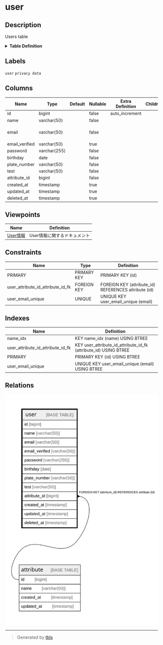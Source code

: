 # user

## Description

Users table

<details>
<summary><strong>Table Definition</strong></summary>

```sql
CREATE TABLE `user` (
  `id` bigint NOT NULL AUTO_INCREMENT,
  `name` varchar(50) COLLATE utf8mb4_unicode_ci NOT NULL,
  `email` varchar(50) COLLATE utf8mb4_unicode_ci NOT NULL,
  `email_verified` varchar(50) COLLATE utf8mb4_unicode_ci DEFAULT NULL,
  `password` varchar(255) COLLATE utf8mb4_unicode_ci NOT NULL,
  `birthday` date NOT NULL,
  `plate_number` varchar(50) COLLATE utf8mb4_unicode_ci NOT NULL,
  `test` varchar(50) COLLATE utf8mb4_unicode_ci NOT NULL,
  `attribute_id` bigint NOT NULL,
  `created_at` timestamp NULL DEFAULT NULL,
  `updated_at` timestamp NULL DEFAULT NULL,
  `deleted_at` timestamp NULL DEFAULT NULL,
  PRIMARY KEY (`id`),
  UNIQUE KEY `user_email_unique` (`email`),
  KEY `user_attribute_id_attribute_id_fk` (`attribute_id`),
  KEY `name_idx` (`name`),
  CONSTRAINT `user_attribute_id_attribute_id_fk` FOREIGN KEY (`attribute_id`) REFERENCES `attribute` (`id`)
) ENGINE=InnoDB DEFAULT CHARSET=utf8mb4 COLLATE=utf8mb4_unicode_ci
```

</details>

## Labels

`user` `privacy data`

## Columns

| Name | Type | Default | Nullable | Extra Definition | Children | Parents | Comment |
| ---- | ---- | ------- | -------- | ---------------- | -------- | ------- | ------- |
| id | bigint |  | false | auto_increment |  |  |  |
| name | varchar(50) |  | false |  |  |  |  |
| email | varchar(50) |  | false |  |  |  | Email address as login id. ex. user@example.com |
| email_verified | varchar(50) |  | true |  |  |  |  |
| password | varchar(255) |  | false |  |  |  |  |
| birthday | date |  | false |  |  |  |  |
| plate_number | varchar(50) |  | false |  |  |  |  |
| test | varchar(50) |  | false |  |  |  |  |
| attribute_id | bigint |  | false |  |  | [attribute](attribute.html) |  |
| created_at | timestamp |  | true |  |  |  |  |
| updated_at | timestamp |  | true |  |  |  |  |
| deleted_at | timestamp |  | true |  |  |  |  |

## Viewpoints

| Name | Definition |
| ---- | ---------- |
| [User情報](viewpoint-0.html) | User情報に関するドキュメント |

## Constraints

| Name | Type | Definition |
| ---- | ---- | ---------- |
| PRIMARY | PRIMARY KEY | PRIMARY KEY (id) |
| user_attribute_id_attribute_id_fk | FOREIGN KEY | FOREIGN KEY (attribute_id) REFERENCES attribute (id) |
| user_email_unique | UNIQUE | UNIQUE KEY user_email_unique (email) |

## Indexes

| Name | Definition |
| ---- | ---------- |
| name_idx | KEY name_idx (name) USING BTREE |
| user_attribute_id_attribute_id_fk | KEY user_attribute_id_attribute_id_fk (attribute_id) USING BTREE |
| PRIMARY | PRIMARY KEY (id) USING BTREE |
| user_email_unique | UNIQUE KEY user_email_unique (email) USING BTREE |

## Relations

![er](user.svg)

---

> Generated by [tbls](https://github.com/k1LoW/tbls)
